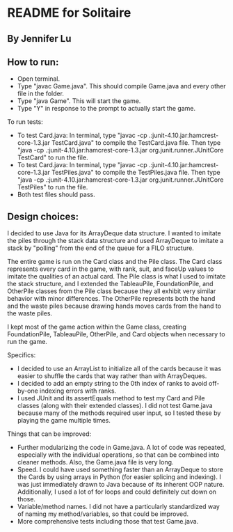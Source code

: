 README for Solitaire
=====

## By Jennifer Lu #####

## How to run: #####

* Open terminal.
* Type "javac Game.java". This should compile Game.java and every other file in the folder.
* Type "java Game". This will start the game.
* Type "Y" in response to the prompt to actually start the game.

To run tests:

* To test Card.java: In terminal, type "javac -cp .:junit-4.10.jar:hamcrest-core-1.3.jar TestCard.java" to compile the TestCard.java file. Then type "java -cp .:junit-4.10.jar:hamcrest-core-1.3.jar org.junit.runner.JUnitCore TestCard" to run the file.
* To test Card.java: In terminal, type "javac -cp .:junit-4.10.jar:hamcrest-core-1.3.jar TestPiles.java" to compile the TestPiles.java file. Then type "java -cp .:junit-4.10.jar:hamcrest-core-1.3.jar org.junit.runner.JUnitCore TestPiles" to run the file.
* Both test files should pass.

## Design choices: #####

I decided to use Java for its ArrayDeque data structure. I wanted to imitate the piles through the stack data structure and used ArrayDeque to imitate a stack by "polling" from the end of the queue for a FILO structure.

The entire game is run on the Card class and the Pile class. The Card class represents every card in the game, with rank, suit, and faceUp values to imitate the qualities of an actual card. The Pile class is what I used to imitate the stack structure, and I extended the TableauPile, FoundationPile, and OtherPile classes from the Pile class because they all exhibit very similar behavior with minor differences. The OtherPile represents both the hand and the waste piles because drawing hands moves cards from the hand to the waste piles.

I kept most of the game action within the Game class, creating FoundationPile, TableauPile, OtherPile, and Card objects when necessary to run the game.

Specifics:
* I decided to use an ArrayList to initialize all of the cards because it was easier to shuffle the cards that way rather than with ArrayDeques.
* I decided to add an empty string to the 0th index of ranks to avoid off-by-one indexing errors with ranks.
* I used JUnit and its assertEquals method to test my Card and Pile classes (along with their extended classes). I did not test Game.java because many of the methods required user input, so I tested these by playing the game multiple times.


Things that can be improved:
* Further modularizing the code in Game.java. A lot of code was repeated, especially with the individual operations, so that can be combined into cleaner methods. Also, the Game.java file is very long.
* Speed. I could have used something faster than an ArrayDeque to store the Cards by using arrays in Python (for easier splicing and indexing). I was just immediately drawn to Java because of its inherent OOP nature. Additionally, I used a lot of for loops and could definitely cut down on those.
* Variable/method names. I did not have a particularly standardized way of naming my method/variables, so that could be improved.
* More comprehensive tests including those that test Game.java.
